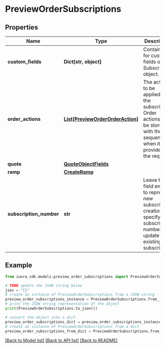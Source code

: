 # PreviewOrderSubscriptions


## Properties

Name | Type | Description | Notes
------------ | ------------- | ------------- | -------------
**custom_fields** | **Dict[str, object]** | Container for custom fields of a Subscription object.  | [optional] 
**order_actions** | [**List[PreviewOrderOrderAction]**](PreviewOrderOrderAction.md) | The actions to be applied to the subscription. Order actions will be stored with the sequence when it was provided in the request. | [optional] 
**quote** | [**QuoteObjectFields**](QuoteObjectFields.md) |  | [optional] 
**ramp** | [**CreateRamp**](CreateRamp.md) |  | [optional] 
**subscription_number** | **str** | Leave this field empty to represent new subscription creation, or specify a subscription number to update an existing subscription.  | [optional] 

## Example

```python
from zuora_sdk.models.preview_order_subscriptions import PreviewOrderSubscriptions

# TODO update the JSON string below
json = "{}"
# create an instance of PreviewOrderSubscriptions from a JSON string
preview_order_subscriptions_instance = PreviewOrderSubscriptions.from_json(json)
# print the JSON string representation of the object
print(PreviewOrderSubscriptions.to_json())

# convert the object into a dict
preview_order_subscriptions_dict = preview_order_subscriptions_instance.to_dict()
# create an instance of PreviewOrderSubscriptions from a dict
preview_order_subscriptions_from_dict = PreviewOrderSubscriptions.from_dict(preview_order_subscriptions_dict)
```
[[Back to Model list]](../README.md#documentation-for-models) [[Back to API list]](../README.md#documentation-for-api-endpoints) [[Back to README]](../README.md)


